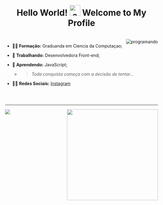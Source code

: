 <h1 align="center"> Hello World! <img src="https://raw.githubusercontent.com/kaueMarques/kaueMarques/master/hi.gif" alt="acenando" width="35px;"/> Welcome to My Profile </h1>
</br>

<img align="right" src="https://i.pinimg.com/originals/4c/d6/ea/4cd6eaa599851725aa5a195d162fb20d.gif" alt="programando"/>

- 👩‍🎓 **Formação:** Graduanda em Ciencia da Computaçao;
- 🔭 **Trabalhando:** Desenvolvedora Front-end;
- 🌱 **Aprendendo:** JavaScript;

  * > <i>Toda conquista começa com a decisão de tentar...</i>
- 🙋‍♀️ **Redes Sociais:** [Instagram](https://www.instagram.com/dev_girll/)
  
  </br> </br>
  
---
<div>
  <a href="https://github.com/thascript">
    <img align="left"  src="https://github-readme-stats.vercel.app/api?username=thascript&show_icons=true&theme=default&include_all_commits=true&count_private=true"/> 
    <img align="right" width="300em" src="https://github-readme-stats.vercel.app/api/top-langs/?username=thascript&layout=compact&langs_count=7&theme=default"/> 
  </a> 
</div> 
 
<!--
<img width="400px;" height="250px;" align="right" src="https://i.makeagif.com/media/7-23-2017/OhcK0Y.gif" alt="cena-deathNote"/>
**thascript/thascript** is a ✨ _special_ ✨ repository because its `README.md` (this file) appears on your GitHub profile.

Here are some ideas to get you started:
- 👯 I’m looking to collaborate on ...
- 🤔 I’m looking for help with ...
- 💬 Ask me about ...
- 📫 How to reach me: ...
- 😄 Pronouns: ...
- ⚡ Fun fact: ...

<img src="https://komarev.com/ghpvc/?username=thascrip"/ alt="views">

<a href="https://www.instagram.com/dev_girll/"><img src="https://img.shields.io/badge/Instagram-E4405F?style=for-the-badge&logo=instagram&logoColor=white"/></a>
-->
